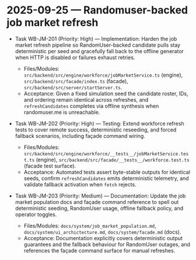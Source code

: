 # 2025-09-25 — Randomuser-backed job market refresh

- Task WB-JM-201 (Priority: High) — Implementation: Harden the job market refresh pipeline so RandomUser-backed candidate pulls stay deterministic per seed and gracefully fall back to the offline generator when HTTP is disabled or failures exhaust retries.
  - Files/Modules: `src/backend/src/engine/workforce/jobMarketService.ts` (engine), `src/backend/src/facade/index.ts` (facade), `src/backend/src/server/startServer.ts`.
  - Acceptance: Given a fixed simulation seed the candidate roster, IDs, and ordering remain identical across refreshes, and `refreshCandidates` completes via offline synthesis when randomuser.me is unreachable.

- Task WB-JM-202 (Priority: High) — Testing: Extend workforce refresh tests to cover remote success, deterministic reseeding, and forced fallback scenarios, including façade command wiring.
  - Files/Modules: `src/backend/src/engine/workforce/__tests__/jobMarketService.test.ts` (engine), `src/backend/src/facade/__tests__/workforce.test.ts` (facade test surface).
  - Acceptance: Automated tests assert byte-stable outputs for identical seeds, confirm `refreshCandidates` emits deterministic telemetry, and validate fallback activation when `fetch` rejects.

- Task WB-JM-203 (Priority: Medium) — Documentation: Update the job market population docs and façade command reference to spell out deterministic seeding, RandomUser usage, offline fallback policy, and operator toggles.
  - Files/Modules: `docs/system/job_market_population.md`, `docs/system/ui_archictecture.md`, `docs/system/facade.md` (docs).
  - Acceptance: Documentation explicitly covers deterministic output guarantees and the fallback behaviour for RandomUser outages, and references the façade command surface for manual refreshes.
